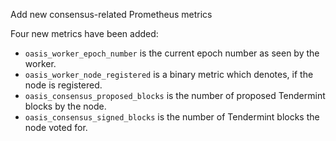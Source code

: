 Add new consensus-related Prometheus metrics

Four new metrics have been added:

- `oasis_worker_epoch_number` is the current epoch number as seen by the
  worker.
- `oasis_worker_node_registered` is a binary metric which denotes, if the
  node is registered.
- `oasis_consensus_proposed_blocks` is the number of proposed Tendermint
  blocks by the node.
- `oasis_consensus_signed_blocks` is the number of Tendermint blocks the node
  voted for.
